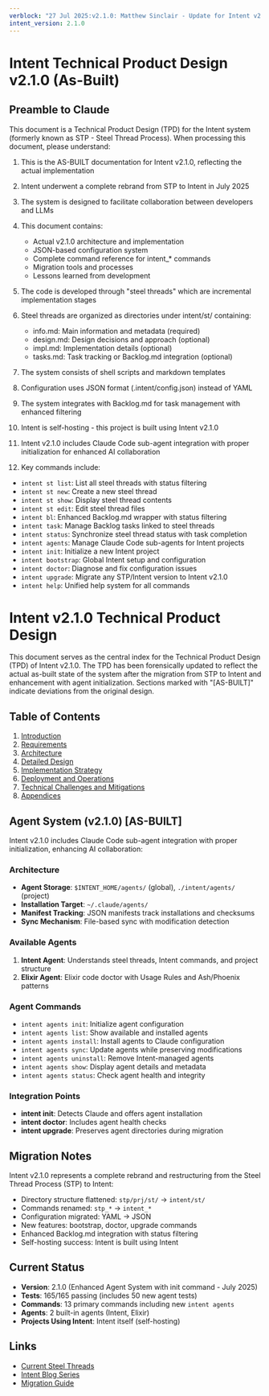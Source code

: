 ```yaml
---
verblock: "27 Jul 2025:v2.1.0: Matthew Sinclair - Update for Intent v2.1.0 with agent init"
intent_version: 2.1.0
---
```

# Intent Technical Product Design v2.1.0 (As-Built)

## Preamble to Claude

This document is a Technical Product Design (TPD) for the Intent system (formerly known as STP - Steel Thread Process). When processing this document, please understand:

1. This is the AS-BUILT documentation for Intent v2.1.0, reflecting the actual implementation
2. Intent underwent a complete rebrand from STP to Intent in July 2025
3. The system is designed to facilitate collaboration between developers and LLMs
4. This document contains:
   - Actual v2.1.0 architecture and implementation
   - JSON-based configuration system
   - Complete command reference for intent_* commands
   - Migration tools and processes
   - Lessons learned from development

5. The code is developed through "steel threads" which are incremental implementation stages
6. Steel threads are organized as directories under intent/st/ containing:
   - info.md: Main information and metadata (required)
   - design.md: Design decisions and approach (optional)
   - impl.md: Implementation details (optional)
   - tasks.md: Task tracking or Backlog.md integration (optional)
7. The system consists of shell scripts and markdown templates
8. Configuration uses JSON format (.intent/config.json) instead of YAML
9. The system integrates with Backlog.md for task management with enhanced filtering
10. Intent is self-hosting - this project is built using Intent v2.1.0
11. Intent v2.1.0 includes Claude Code sub-agent integration with proper initialization for enhanced AI collaboration
12. Key commands include:

- `intent st list`: List all steel threads with status filtering
- `intent st new`: Create a new steel thread
- `intent st show`: Display steel thread contents
- `intent st edit`: Edit steel thread files
- `intent bl`: Enhanced Backlog.md wrapper with status filtering
- `intent task`: Manage Backlog tasks linked to steel threads
- `intent status`: Synchronize steel thread status with task completion
- `intent agents`: Manage Claude Code sub-agents for Intent projects
- `intent init`: Initialize a new Intent project
- `intent bootstrap`: Global Intent setup and configuration
- `intent doctor`: Diagnose and fix configuration issues
- `intent upgrade`: Migrate any STP/Intent version to Intent v2.1.0
- `intent help`: Unified help system for all commands

# Intent v2.1.0 Technical Product Design

This document serves as the central index for the Technical Product Design (TPD) of Intent v2.1.0. The TPD has been forensically updated to reflect the actual as-built state of the system after the migration from STP to Intent and enhancement with agent initialization. Sections marked with "[AS-BUILT]" indicate deviations from the original design.

## Table of Contents

1. [Introduction](./1_introduction.md)
2. [Requirements](./2_requirements.md)
3. [Architecture](./3_architecture.md)
4. [Detailed Design](./4_detailed_design.md)
5. [Implementation Strategy](./5_implementation_strategy.md)
6. [Deployment and Operations](./6_deployment_and_operations.md)
7. [Technical Challenges and Mitigations](./7_technical_challenges_and_mitigations.md)
8. [Appendices](./8_appendices.md)

## Agent System (v2.1.0) [AS-BUILT]

Intent v2.1.0 includes Claude Code sub-agent integration with proper initialization, enhancing AI collaboration:

### Architecture
- **Agent Storage**: `$INTENT_HOME/agents/` (global), `./intent/agents/` (project)
- **Installation Target**: `~/.claude/agents/`
- **Manifest Tracking**: JSON manifests track installations and checksums
- **Sync Mechanism**: File-based sync with modification detection

### Available Agents
1. **Intent Agent**: Understands steel threads, Intent commands, and project structure
2. **Elixir Agent**: Elixir code doctor with Usage Rules and Ash/Phoenix patterns

### Agent Commands
- `intent agents init`: Initialize agent configuration
- `intent agents list`: Show available and installed agents
- `intent agents install`: Install agents to Claude configuration
- `intent agents sync`: Update agents while preserving modifications
- `intent agents uninstall`: Remove Intent-managed agents
- `intent agents show`: Display agent details and metadata
- `intent agents status`: Check agent health and integrity

### Integration Points
- **intent init**: Detects Claude and offers agent installation
- **intent doctor**: Includes agent health checks
- **intent upgrade**: Preserves agent directories during migration

## Migration Notes

Intent v2.1.0 represents a complete rebrand and restructuring from the Steel Thread Process (STP) to Intent:

- Directory structure flattened: `stp/prj/st/` → `intent/st/`
- Commands renamed: `stp_*` → `intent_*`
- Configuration migrated: YAML → JSON
- New features: bootstrap, doctor, upgrade commands
- Enhanced Backlog.md integration with status filtering
- Self-hosting success: Intent is built using Intent

## Current Status

- **Version**: 2.1.0 (Enhanced Agent System with init command - July 2025)
- **Tests**: 165/165 passing (includes 50 new agent tests)
- **Commands**: 13 primary commands including new `intent agents`
- **Agents**: 2 built-in agents (Intent, Elixir)
- **Projects Using Intent**: Intent itself (self-hosting)

## Links

- [Current Steel Threads](../../st/)
- [Intent Blog Series](../../../docs/blog/)
- [Migration Guide](./6_deployment_and_operations.md#migration)
